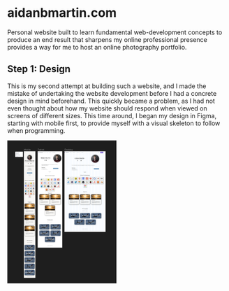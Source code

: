 # aidanbmartin.com
Personal website built to learn fundamental web-development concepts to produce an end result that sharpens my online professional presence provides a way for me to host an online photography portfolio.

## Step 1: Design 
This is my second attempt at building such a website, and I made the mistake of undertaking the website development before I had a concrete design in mind beforehand. This quickly became a problem, as I had not even thought about how my website should respond when viewed on screens of different sizes. This time around, I began my design in Figma, starting with mobile first, to provide myself with a visual skeleton to follow when programming.

<img src="https://github.com/aidanbmartin/aidanbmartin.com/blob/main/Screenshots/FigmaScreenshot.png" alt="Website design screenshot." width="250"/>



